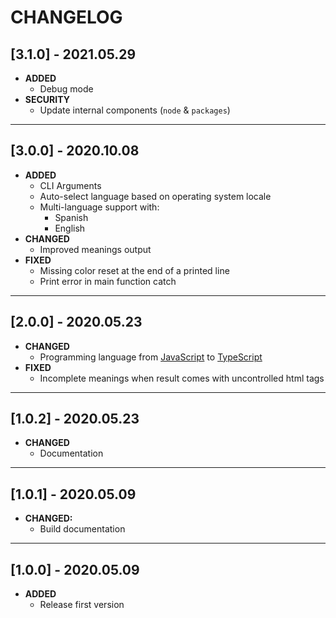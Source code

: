# CHANGELOG

## [3.1.0] - 2021.05.29

* __ADDED__
  * Debug mode
* __SECURITY__
  * Update internal components (`node` & `packages`)

---

## [3.0.0] - 2020.10.08

* __ADDED__
  * CLI Arguments
  * Auto-select language based on operating system locale
  * Multi-language support with:
    * Spanish
    * English
* __CHANGED__
  * Improved meanings output
* __FIXED__
  * Missing color reset at the end of a printed line
  * Print error in main function catch

---

## [2.0.0] - 2020.05.23

* __CHANGED__
  * Programming language from [JavaScript](https://es.wikipedia.org/wiki/JavaScript) to [TypeScript](https://es.wikipedia.org/wiki/TypeScript)
* __FIXED__
  * Incomplete meanings when result comes with uncontrolled html tags

---

## [1.0.2] - 2020.05.23

* __CHANGED__
  * Documentation

---

## [1.0.1] - 2020.05.09

* __CHANGED:__
  * Build documentation

---

## [1.0.0] - 2020.05.09

* __ADDED__
  * Release first version
